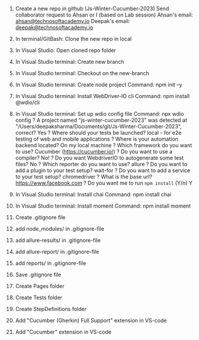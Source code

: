 1. Create a new repo in github (Js-Winter-Cucumber-2023)
    Send collaborator request to Ahsan or I (based on Lab session)
        Ahsan's email:  ahsan@technosoftacademy.io
        Deepak's email: deepak@technosoftacademy.io
2. In terminal/GitBash: Clone the new repo in local

3. In Visual Studio: Open cloned repo folder
4. In Visual Studio terminal: Create new branch
5. In Visual Studio terminal: Checkout on the new-branch

6. In Visual Studio terminal: Create node project
    Command: npm init –y

7. In Visual Studio terminal: Install WebDriver-IO cli
    Command: npm install @wdio/cli

8. In Visual Studio terminal: Set up wdio config file
    Command: npx wdio config
    ? A project named "js-winter-cucumber-2023" was detected at "/Users/deepaksharma/Documents/git/Js-Winter-Cucumber-2023", correct? Yes
	? Where should your tests be launched? local - for e2e testing of web and mobile applications
	? Where is your automation backend located? On my local machine
	? Which framework do you want to use? Cucumber (https://cucumber.io/)
	? Do you want to use a compiler? No!
	? Do you want WebdriverIO to autogenerate some test files? No
	? Which reporter do you want to use? allure
	? Do you want to add a plugin to your test setup? wait-for
	? Do you want to add a service to your test setup? chromedriver
	? What is the base url? https://www.facebook.com
	? Do you want me to run `npm install` (Y/n) Y
9. In Visual Studio terminal: Install chai
    Command: npm install chai
10. In Visual Studio terminal: Install moment
    Command: npm install moment

11. Create .gitignore file
12. add node_modules/ in .gitignore-file
13. add allure-results/ in .gitignore-file
14. add allure-report/ in .gitignore-file
15. add reports/ in .gitignore-file
16. Save .gitignore file

17. Create Pages folder
18. Create Tests folder
19. Create StepDefinitions folder

20. Add "Cucumber (Gherkin) Full Support" extension in VS-code
21. Add "Cucumber" extension in VS-code